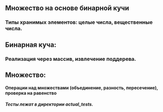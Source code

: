 
## Множество на основе бинарной кучи
### Типы хранимых элементов: целые числа, вещественные числа.
## Бинарная кучa:
### Реализация через массив, извлечение поддерева.
## Множество:
#### Операции над множествами (объединение, разность, пересечение), проверка на равенство
##### Тесты лежат в директории actual_tests.
